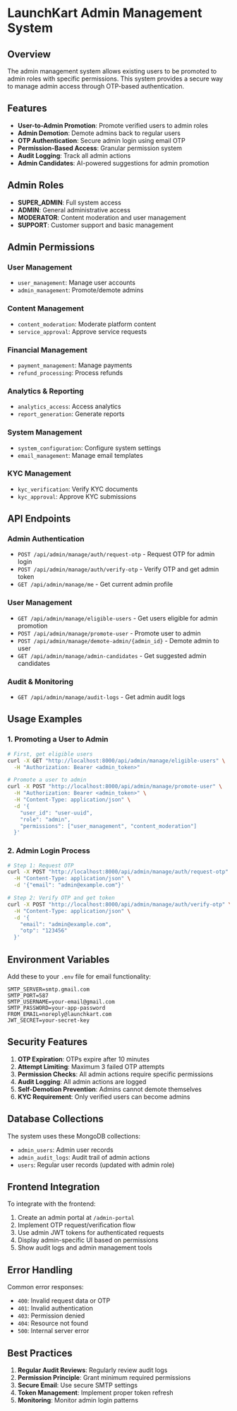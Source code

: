 # LaunchKart Admin Management System

## Overview

The admin management system allows existing users to be promoted to admin roles with specific permissions. This system provides a secure way to manage admin access through OTP-based authentication.

## Features

- **User-to-Admin Promotion**: Promote verified users to admin roles
- **Admin Demotion**: Demote admins back to regular users
- **OTP Authentication**: Secure admin login using email OTP
- **Permission-Based Access**: Granular permission system
- **Audit Logging**: Track all admin actions
- **Admin Candidates**: AI-powered suggestions for admin promotion

## Admin Roles

- **SUPER_ADMIN**: Full system access
- **ADMIN**: General administrative access
- **MODERATOR**: Content moderation and user management
- **SUPPORT**: Customer support and basic management

## Admin Permissions

### User Management
- `user_management`: Manage user accounts
- `admin_management`: Promote/demote admins

### Content Management
- `content_moderation`: Moderate platform content
- `service_approval`: Approve service requests

### Financial Management
- `payment_management`: Manage payments
- `refund_processing`: Process refunds

### Analytics & Reporting
- `analytics_access`: Access analytics
- `report_generation`: Generate reports

### System Management
- `system_configuration`: Configure system settings
- `email_management`: Manage email templates

### KYC Management
- `kyc_verification`: Verify KYC documents
- `kyc_approval`: Approve KYC submissions

## API Endpoints

### Admin Authentication
- `POST /api/admin/manage/auth/request-otp` - Request OTP for admin login
- `POST /api/admin/manage/auth/verify-otp` - Verify OTP and get admin token
- `GET /api/admin/manage/me` - Get current admin profile

### User Management
- `GET /api/admin/manage/eligible-users` - Get users eligible for admin promotion
- `POST /api/admin/manage/promote-user` - Promote user to admin
- `POST /api/admin/manage/demote-admin/{admin_id}` - Demote admin to user
- `GET /api/admin/manage/admin-candidates` - Get suggested admin candidates

### Audit & Monitoring
- `GET /api/admin/manage/audit-logs` - Get admin audit logs

## Usage Examples

### 1. Promoting a User to Admin

```bash
# First, get eligible users
curl -X GET "http://localhost:8000/api/admin/manage/eligible-users" \
  -H "Authorization: Bearer <admin_token>"

# Promote a user to admin
curl -X POST "http://localhost:8000/api/admin/manage/promote-user" \
  -H "Authorization: Bearer <admin_token>" \
  -H "Content-Type: application/json" \
  -d '{
    "user_id": "user-uuid",
    "role": "admin",
    "permissions": ["user_management", "content_moderation"]
  }'
```

### 2. Admin Login Process

```bash
# Step 1: Request OTP
curl -X POST "http://localhost:8000/api/admin/manage/auth/request-otp" \
  -H "Content-Type: application/json" \
  -d '{"email": "admin@example.com"}'

# Step 2: Verify OTP and get token
curl -X POST "http://localhost:8000/api/admin/manage/auth/verify-otp" \
  -H "Content-Type: application/json" \
  -d '{
    "email": "admin@example.com",
    "otp": "123456"
  }'
```

## Environment Variables

Add these to your `.env` file for email functionality:

```env
SMTP_SERVER=smtp.gmail.com
SMTP_PORT=587
SMTP_USERNAME=your-email@gmail.com
SMTP_PASSWORD=your-app-password
FROM_EMAIL=noreply@launchkart.com
JWT_SECRET=your-secret-key
```

## Security Features

1. **OTP Expiration**: OTPs expire after 10 minutes
2. **Attempt Limiting**: Maximum 3 failed OTP attempts
3. **Permission Checks**: All admin actions require specific permissions
4. **Audit Logging**: All admin actions are logged
5. **Self-Demotion Prevention**: Admins cannot demote themselves
6. **KYC Requirement**: Only verified users can become admins

## Database Collections

The system uses these MongoDB collections:

- `admin_users`: Admin user records
- `admin_audit_logs`: Audit trail of admin actions
- `users`: Regular user records (updated with admin role)

## Frontend Integration

To integrate with the frontend:

1. Create an admin portal at `/admin-portal`
2. Implement OTP request/verification flow
3. Use admin JWT tokens for authenticated requests
4. Display admin-specific UI based on permissions
5. Show audit logs and admin management tools

## Error Handling

Common error responses:

- `400`: Invalid request data or OTP
- `401`: Invalid authentication
- `403`: Permission denied
- `404`: Resource not found
- `500`: Internal server error

## Best Practices

1. **Regular Audit Reviews**: Regularly review audit logs
2. **Permission Principle**: Grant minimum required permissions
3. **Secure Email**: Use secure SMTP settings
4. **Token Management**: Implement proper token refresh
5. **Monitoring**: Monitor admin login patterns 